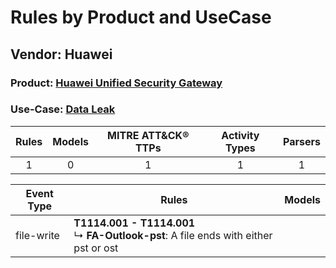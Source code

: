 Rules by Product and UseCase
============================
Vendor: Huawei
--------------
### Product: [Huawei Unified Security Gateway](../ds_huawei_huawei_unified_security_gateway.md)
### Use-Case: [Data Leak](../../../../UseCases/uc_data_leak.md)

| Rules | Models | MITRE ATT&CK® TTPs | Activity Types | Parsers |
|:-----:|:------:|:------------------:|:--------------:|:-------:|
|   1   |   0    |         1          |       1        |    1    |

| Event Type | Rules    | Models |
| ---------- | ---- | ------ |
| file-write | <b>T1114.001 - T1114.001</b><br> ↳ <b>FA-Outlook-pst</b>: A file ends with either  pst or ost |        |